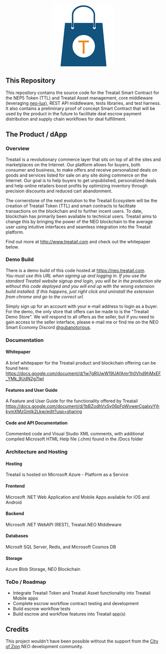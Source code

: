 <p align="center">
  <img src="Treatail.png" />
</p>

## This Repository
This repository contains the source code for the Treatail Smart Contract for the NEP5 Token (TTL) and Treatail Asset management, core middleware (leveraging [neo-lux](https://github.com/cityofzion/neo-lux)), REST API middleware, tests libraries, and test harness.  It also contains a preliminary proof of concept Smart Contract that will be used by the product in the future to facilitate deal escrow payment distribution and supply chain workflows for deal fulfillment.

## The Product / dApp
### Overview
Treatail is a revolutionary commerce layer that sits on top of all the sites and marketplaces on the Internet.  Our platform allows for buyers, both consumer and business, to make offers and receive personalized deals on goods and services listed for sale on any site doing commerce on the Internet.  Our goal is to help buyers to get unpublished, personalized deals and help online retailers boost profits by optimizing inventory through precision discounts and reduced cart abandonment.

The cornerstone of the next evolution to the Treatail Ecosystem will be the creation of Treatail Token (TTL) and smart contracts to facilitate transactions on the blockchain and to further incent users.  To date, blockchain has primarily been available to technical users.  Treatail aims to change this by bringing the power of the NEO blockchain to the average user using intuitive interfaces and seamless integration into the Treatail platform.

Find out more at http://www.treatail.com and check out the whitepaper below.

### Demo Build
There is a demo build of this code hosted at https://neo.treatail.com.              
_You must use this URL when signing up and logging in.  If you use the standard Treatail website signup and login, you will be in the production site without this code deployed and you will end up with the wrong extension build installed.  If this happens, just right click and uninstall the extension from chrome and go to the correct url._

Simply sign up for an account with your e-mail address to login as a buyer.  For the demo, the only store that offers can be made to is the "Treatail Demo Store".  We will respond to all offers as the seller, but if you need to gain access to the seller interface, please e-mail me or find me on the NEO Smart Economy Discord [@gubanotorious](https://discord.gg/zRq6Jba).

### Documentation
#### Whitepaper
A brief whitepaper for the Treatail product and blockchain offering can be found here:
https://docs.google.com/document/d/1w7gRlUwW19UAfAmr1h0Vhd9hMxEF_YMk_9UdN2g7lwI

#### Features and User Guide
A Feature and User Guide for the functionality offered by Treatail
https://docs.google.com/document/d/1bBZodhVxSy06pFpWvwerCgalxyYjhkymXMzGmIk2Lkw/edit?usp=sharing

#### Code and API Documentation 
Commented code and Visual Studio XML comments, with additional compiled Microsoft HTML Help file (.chm) found in the /Docs folder

### Architecture and Hosting
#### Hosting
Treatail is hosted on Microsoft Azure - Platform as a Service

#### Frontend
Microsoft .NET Web Application and Mobile Apps available for iOS and Android

#### Backend
Microsoft .NET WebAPI (REST), Treatail.NEO Middleware

#### Databases
Microsft SQL Server, Redis, and Microsoft Cosmos DB

#### Storage
Azure Blob Storage, NEO Blockchain

### ToDo / Roadmap
- Integrate Treatail Token and Treatail Asset functionality into Treatail Mobile apps
- Complete escrow workflow contract testing and development
- Build escrow workflow tests
- Build escrow and workflow features into Treatail app(s)

## Credits
This project wouldn't have been possible without the support from the [City of Zion](https://github.com/CityOfZion) NEO development community.




